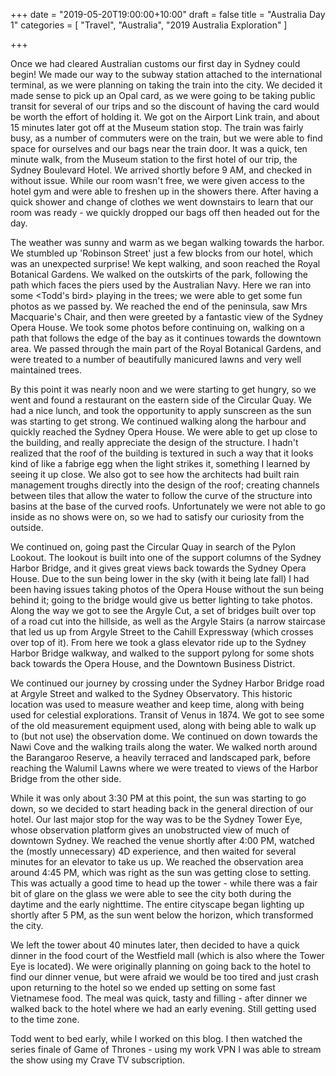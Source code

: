 +++
date = "2019-05-20T19:00:00+10:00"
draft = false
title = "Australia Day 1"
categories = [ "Travel", "Australia", "2019 Australia Exploration" ]

+++

Once we had cleared Australian customs our first day in Sydney could begin! We made our way to the subway station attached to the international terminal, as we were planning on taking the train into the city. We decided it made sense to pick up an Opal card, as we were going to be taking public transit for several of our trips and so the discount of having the card would be worth the effort of holding it. We got on the Airport Link train, and about 15 minutes later got off at the Museum station stop. The train was fairly busy, as a number of commuters were on the train, but we were able to find space for ourselves and our bags near the train door. It was a quick, ten minute walk, from the Museum station to the first hotel of our trip, the Sydney Boulevard Hotel. We arrived shortly before 9 AM, and checked in without issue. While our room wasn't free, we were given access to the hotel gym and were able to freshen up in the showers there. After having a quick shower and change of clothes we went downstairs to learn that our room was ready - we quickly dropped our bags off then headed out for the day.

The weather was sunny and warm as we began walking towards the harbor. We stumbled up 'Robinson Street' just a few blocks from our hotel, which was an unexpected surprise! We kept walking, and soon reached the Royal Botanical Gardens. We walked on the outskirts of the park, following the path which faces the piers used by the Australian Navy. Here we ran into some <Todd's bird> playing in the trees; we were able to get some fun photos as we passed by. We reached the end of the peninsula, saw Mrs Macquarie's Chair, and then were greeted by a fantastic view of the Sydney Opera House. We took some photos before continuing on, walking on a path that follows the edge of the bay as it continues towards the downtown area. We passed through the main part of the Royal Botanical Gardens, and were treated to a number of beautifully manicured lawns and very well maintained trees.

By this point it was nearly noon and we were starting to get hungry, so we went and found a restaurant on the eastern side of the Circular Quay. We had a nice lunch, and took the opportunity to apply sunscreen as the sun was starting to get strong. We continued walking along the harbour and quickly reached the Sydney Opera House. We were able to get up close to the building, and really appreciate the design of the structure. I hadn't realized that the roof of the building is textured in such a way that it looks kind of like a fabrige egg when the light strikes it, something I learned by seeing it up close. We also got to see how the architects had built rain management troughs directly into the design of the roof; creating channels between tiles that allow the water to follow the curve of the structure into basins at the base of the curved roofs. Unfortunately we were not able to go inside as no shows were on, so we had to satisfy our curiosity from the outside.

We continued on, going past the Circular Quay in search of the Pylon Lookout. The lookout is built into one of the support columns of the Sydney Harbor Bridge, and it gives great views back towards the Sydney Opera House. Due to the sun being lower in the sky (with it being late fall) I had been having issues taking photos of the Opera House without the sun being behind it; going to the bridge would give us better lighting to take photos. Along the way we got to see the Argyle Cut, a set of bridges built over top of a road cut into the hillside, as well as the Argyle Stairs (a narrow staircase that led us up from Argyle Street to the Cahill Expressway (which crosses over top of it). From here we took a glass elevator ride up to the Sydney Harbor Bridge walkway, and walked to the support pylong for some shots back towards the Opera House, and the Downtown Business District.

We continued our journey by crossing under the Sydney Harbor Bridge road at Argyle Street and walked to the Sydney Observatory. This historic location was used to measure weather and keep time, along with being used for celestial explorations. Transit of Venus in 1874. We got to see some of the old measurement equipment used, along with being able to walk up to (but not use) the observation dome. We continued on down towards the Nawi Cove and the walking trails along the water. We walked north around the Barangaroo Reserve, a heavily terraced and landscaped park, before reaching the Walumil Lawns where we were treated to views of the Harbor Bridge from the other side.

While it was only about 3:30 PM at this point, the sun was starting to go down, so we decided to start heading back in the general direction of our hotel. Our last major stop for the way was to be the Sydney Tower Eye, whose observation platform gives an unobstructed view of much of downtown Sydney. We reached the venue shortly after 4:00 PM, watched the (mostly unnecessary) 4D experience, and then waited for several minutes for an elevator to take us up. We reached the observation area around 4:45 PM, which was right as the sun was getting close to setting. This was actually a good time to head up the tower - while there was a fair bit of glare on the glass we were able to see the city both during the daytime and the early nighttime. The entire cityscape began lighting up shortly after 5 PM, as the sun went below the horizon, which transformed the city.

We left the tower about 40 minutes later, then decided to have a quick dinner in the food court of the Westfield mall (which is also where the Tower Eye is located). We were originally planning on going back to the hotel to find our dinner venue, but were afraid we would be too tired and just crash upon returning to the hotel so we ended up setting on some fast Vietnamese food. The meal was quick, tasty and filling - after dinner we walked back to the hotel where we had an early evening. Still getting used to the time zone.

Todd went to bed early, while I worked on this blog. I then watched the series finale of Game of Thrones - using my work VPN I was able to stream the show using my Crave TV subscription.


